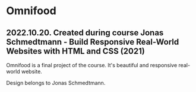 # Omnifood
## 2022.10.20. Created during course Jonas Schmedtmann - Build Responsive Real-World Websites with HTML and CSS (2021)
Omnifood is a final project of the course. It's beautiful and responsive real-world website. 

Design belongs to Jonas Schmedtmann.
